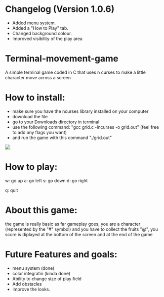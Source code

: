 # Changelog (Version 1.0.6)
- Added menu system.
- Added a "How to Play" tab.
- Changed background colour.
- Improved visibility of the play area


# Terminal-movement-game
A simple terminal game coded in C that uses n curses to make a little character move across a screen


# How to install:
- make sure you have the ncurses library installed on your computer
- download the file
- go to your Downloads directory in terminal
- use the following command: "gcc grid.c -lncurses -o grid.out" (feel free to add any flags you want)
- and run the game with this command "./grid.out"


![]((https://i.imgur.com/JQuFhw7.gif))
# How to play:
w: go up
a: go left
s: go down
d: go right

q: quit


# About this game:
the game is really basic as far gameplay goes, you are a character (represented by the "#" symbol) and you have to collect the fruits "@", you score is diplayed at the bottom of the screen and at the end of the game


# Future Features and goals:
- menu system (done)
- color integratin (kinda done)
- Ability to change size of play field
- Add obstacles
- Improve the looks.
